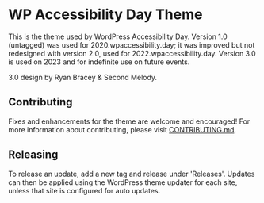 # WP Accessibility Day Theme

This is the theme used by WordPress Accessibility Day. Version 1.0 (untagged) was used for 2020.wpaccessibility.day; it was improved but not redesigned with version 2.0, used for 2022.wpaccessibility.day. Version 3.0 is used on 2023 and for indefinite use on future events.

3.0 design by Ryan Bracey & Second Melody.

## Contributing

Fixes and enhancements for the theme are welcome and encouraged! For more information about contributing, please visit [CONTRIBUTING.md](https://github.com/WordPress/wp-accessibility-day/blob/master/CONTRIBUTING.md).

## Releasing

To release an update, add a new tag and release under 'Releases'. Updates can then be applied using the WordPress theme updater for each site, unless that site is configured for auto updates.
